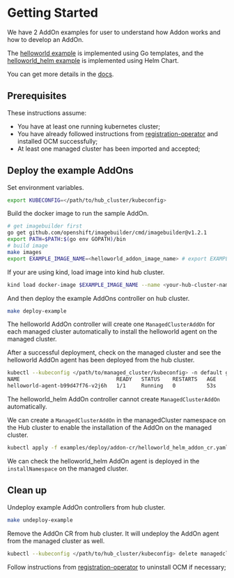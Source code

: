 
# Getting Started

We have 2 AddOn examples for user to understand how Addon works and how to develop an AddOn.

The [helloworld example](helloworld) is implemented using Go templates, and the [helloworld_helm example](helloworld_helm) is implemented using Helm Chart.

You can get more details in the [docs](../docs).
## Prerequisites

These instructions assume:

- You have at least one running kubernetes cluster;
- You have already followed instructions from [registration-operator](https://github.com/open-cluster-management-io/registration-operator) and installed OCM successfully;
- At least one managed cluster has been imported and accepted;

## Deploy the example AddOns
Set environment variables.
```sh
export KUBECONFIG=</path/to/hub_cluster/kubeconfig>
```

Build the docker image to run the sample AddOn.
```sh
# get imagebuilder first
go get github.com/openshift/imagebuilder/cmd/imagebuilder@v1.2.1
export PATH=$PATH:$(go env GOPATH)/bin
# build image
make images
export EXAMPLE_IMAGE_NAME=<helloworld_addon_image_name> # export EXAMPLE_IMAGE_NAME=quay.io/open-cluster-management/helloworld-addon:latest
```

If your are using kind, load image into kind hub cluster.
```sh
kind load docker-image $EXAMPLE_IMAGE_NAME --name <your-hub-cluster-name> # kind load docker-image  $EXAMPLE_IMAGE_NAME --name cluster1
```

And then deploy the example AddOns controller on hub cluster.
```sh
make deploy-example
```

The helloworld AddOn controller will create one `ManagedClusterAddOn` for each managed cluster automatically to install the helloworld agent on the managed cluster.

After a successful deployment, check on the managed cluster and see the helloworld AddOn agent has been deployed from the hub cluster.
```sh
kubectl --kubeconfig </path/to/managed_cluster/kubeconfig> -n default get pods
NAME                               READY   STATUS    RESTARTS   AGE
helloworld-agent-b99d47f76-v2j6h   1/1     Running   0          53s
```

The helloworld_helm AddOn controller cannot create `ManagedClusterAddOn` automatically.

We can create a `ManagedClusterAddOn` in the managedCluster namespace on the Hub cluster to enable the installation of the AddOn on the managed cluster.
```sh
kubectl apply -f examples/deploy/addon-cr/helloworld_helm_addon_cr.yaml
```

We can check the helloworld_helm AddOn agent is deployed in the `installNamespace` on the managed cluster. 

## Clean up
Undeploy example AddOn controllers from hub cluster.
```sh
make undeploy-example
```

Remove the AddOn CR from hub cluster. It will undeploy the AddOn agent from the managed cluster as well.
```sh
kubectl --kubeconfig </path/to/hub_cluster/kubeconfig> delete managedclusteraddons -n <managed_cluster_name> helloworld
```

Follow instructions from [registration-operator](https://github.com/open-cluster-management-io/registration-operator) to uninstall OCM if necessary;

<!--
## XXX References

If you have any further question about xxx, please refer to
[XXX help documentation](docs/xxx_help.md) for further information.
-->

